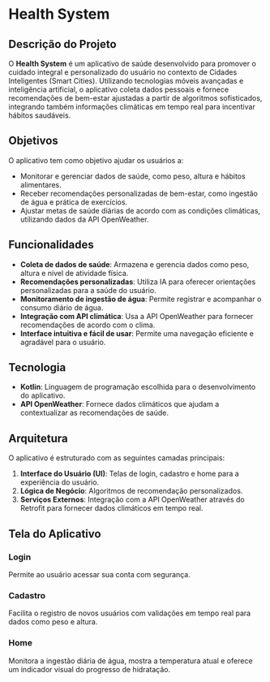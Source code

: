 # Health System

## Descrição do Projeto
O **Health System** é um aplicativo de saúde desenvolvido para promover o cuidado integral e personalizado do usuário no contexto de Cidades Inteligentes (Smart Cities). Utilizando tecnologias móveis avançadas e inteligência artificial, o aplicativo coleta dados pessoais e fornece recomendações de bem-estar ajustadas a partir de algoritmos sofisticados, integrando também informações climáticas em tempo real para incentivar hábitos saudáveis.

## Objetivos
O aplicativo tem como objetivo ajudar os usuários a:
- Monitorar e gerenciar dados de saúde, como peso, altura e hábitos alimentares.
- Receber recomendações personalizadas de bem-estar, como ingestão de água e prática de exercícios.
- Ajustar metas de saúde diárias de acordo com as condições climáticas, utilizando dados da API OpenWeather.

## Funcionalidades
- **Coleta de dados de saúde**: Armazena e gerencia dados como peso, altura e nível de atividade física.
- **Recomendações personalizadas**: Utiliza IA para oferecer orientações personalizadas para a saúde do usuário.
- **Monitoramento de ingestão de água**: Permite registrar e acompanhar o consumo diário de água.
- **Integração com API climática**: Usa a API OpenWeather para fornecer recomendações de acordo com o clima.
- **Interface intuitiva e fácil de usar**: Permite uma navegação eficiente e agradável para o usuário.

## Tecnologia
- **Kotlin**: Linguagem de programação escolhida para o desenvolvimento do aplicativo.
- **API OpenWeather**: Fornece dados climáticos que ajudam a contextualizar as recomendações de saúde.

## Arquitetura
O aplicativo é estruturado com as seguintes camadas principais:
1. **Interface do Usuário (UI)**: Telas de login, cadastro e home para a experiência do usuário.
2. **Lógica de Negócio**: Algoritmos de recomendação personalizados.
3. **Serviços Externos**: Integração com a API OpenWeather através do Retrofit para fornecer dados climáticos em tempo real.

## Tela do Aplicativo
### Login
Permite ao usuário acessar sua conta com segurança.
### Cadastro
Facilita o registro de novos usuários com validações em tempo real para dados como peso e altura.
### Home
Monitora a ingestão diária de água, mostra a temperatura atual e oferece um indicador visual do progresso de hidratação.

